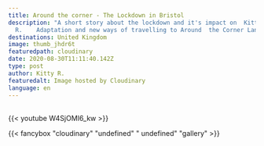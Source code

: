 ```yaml
---
title: Around the corner - The Lockdown in Bristol
description: "A short story about the lockdown and it's impact on  Kitty
  R.    Adaptation and new ways of travelling to Around  the Corner Land. "
destinations: United Kingdom
image: thumb_jhdr6t
featuredpath: cloudinary
date: 2020-08-30T11:11:40.142Z
type: post
author: Kitty R.
featuredalt: Image hosted by Cloudinary
language: en
---
```

<br>{{< youtube W4SjOMI6_kw >}}</br>

{{< fancybox "cloudinary" "undefined" " undefined" "gallery" >}}